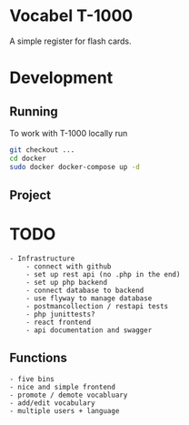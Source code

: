 # Vocabel T-1000

A simple register for flash cards.

# Development

## Running

To work with T-1000 locally run

```bash
git checkout ...
cd docker
sudo docker docker-compose up -d
```

## Project

# TODO
	- Infrastructure
		- connect with github
		- set up rest api (no .php in the end)
		- set up php backend
		- connect database to backend
		- use flyway to manage database
		- postmancollection / restapi tests
		- php junittests?
		- react frontend
		- api documentation and swagger
		 

## Functions
	- five bins
	- nice and simple frontend
	- promote / demote vocabluary
	- add/edit vocabulary
	- multiple users + language
